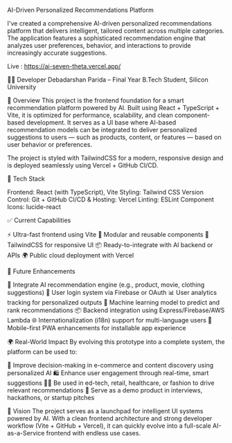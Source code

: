 AI-Driven Personalized Recommendations Platform

I've created a comprehensive AI-driven personalized recommendations platform that delivers intelligent, tailored content across multiple categories. The application features a sophisticated recommendation engine that analyzes user preferences, behavior, and interactions to provide increasingly accurate suggestions.


Live : https://ai-seven-theta.vercel.app/




👨‍💻 Developer
Debadarshan Parida – Final Year B.Tech Student, Silicon University

🚀 Overview
This project is the frontend foundation for a smart recommendation platform powered by AI. Built using React + TypeScript + Vite, it is optimized for performance, scalability, and clean component-based development. It serves as a UI base where AI-based recommendation models can be integrated to deliver personalized suggestions to users — such as products, content, or features — based on user behavior or preferences.

The project is styled with TailwindCSS for a modern, responsive design and is deployed seamlessly using Vercel + GitHub CI/CD.



🧰 Tech Stack

Frontend: React (with TypeScript), Vite
Styling: Tailwind CSS
Version Control: Git + GitHub
CI/CD & Hosting: Vercel
Linting: ESLint
Component Icons: lucide-react




✅ Current Capabilities

⚡ Ultra-fast frontend using Vite
🧩 Modular and reusable components
🎨 TailwindCSS for responsive UI
📦 Ready-to-integrate with AI backend or APIs
🌍 Public cloud deployment with Vercel





🌱 Future Enhancements

🤖 Integrate AI recommendation engine (e.g., product, movie, clothing suggestions)
👤 User login system via Firebase or OAuth
📊 User analytics tracking for personalized outputs
🧠 Machine learning model to predict and rank recommendations
📦 Backend integration using Express/Firebase/AWS Lambda
🌐 Internationalization (i18n) support for multi-language users
📱 Mobile-first PWA enhancements for installable app experience




🌍 Real-World Impact
By evolving this prototype into a complete system, the platform can be used to:

🎯 Improve decision-making in e-commerce and content discovery using personalized AI
🛍️ Enhance user engagement through real-time, smart suggestions
🧑‍🎓 Be used in ed-tech, retail, healthcare, or fashion to drive relevant recommendations
🧪 Serve as a demo product in interviews, hackathons, or startup pitches



🧠 Vision
The project serves as a launchpad for intelligent UI systems powered by AI. With a clean frontend architecture and strong developer workflow (Vite + GitHub + Vercel), it can quickly evolve into a full-scale AI-as-a-Service frontend with endless use cases.
